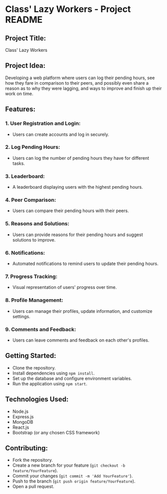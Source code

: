 # Class' Lazy Workers - Project README

## Project Title:
Class' Lazy Workers

## Project Idea:
Developing a web platform where users can log their pending hours, see how they fare in comparison to their peers, and possibly even share a reason as to why they were lagging, and ways to improve and finish up their work on time.

## Features:

### 1. User Registration and Login:
   - Users can create accounts and log in securely.

### 2. Log Pending Hours:
   - Users can log the number of pending hours they have for different tasks.

### 3. Leaderboard:
   - A leaderboard displaying users with the highest pending hours.
   
### 4. Peer Comparison:
   - Users can compare their pending hours with their peers.

### 5. Reasons and Solutions:
   - Users can provide reasons for their pending hours and suggest solutions to improve.

### 6. Notifications:
   - Automated notifications to remind users to update their pending hours.

### 7. Progress Tracking:
   - Visual representation of users' progress over time.

### 8. Profile Management:
   - Users can manage their profiles, update information, and customize settings.

### 9. Comments and Feedback:
   - Users can leave comments and feedback on each other's profiles.

## Getting Started:
   - Clone the repository.
   - Install dependencies using `npm install`.
   - Set up the database and configure environment variables.
   - Run the application using `npm start`.

## Technologies Used:
   - Node.js
   - Express.js
   - MongoDB
   - React.js
   - Bootstrap (or any chosen CSS framework)

## Contributing:
   - Fork the repository.
   - Create a new branch for your feature (`git checkout -b feature/YourFeature`).
   - Commit your changes (`git commit -m 'Add YourFeature'`).
   - Push to the branch (`git push origin feature/YourFeature`).
   - Open a pull request.
